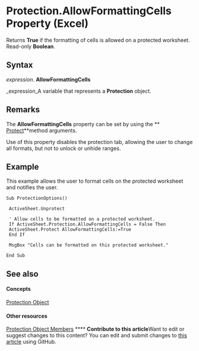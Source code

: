 
# Protection.AllowFormattingCells Property (Excel)

Returns  **True** if the formatting of cells is allowed on a protected worksheet. Read-only **Boolean**.


## Syntax

 _expression_. **AllowFormattingCells**

 _expression_A variable that represents a  **Protection** object.


## Remarks

The  **AllowFormattingCells** property can be set by using the ** [Protect](ed517a80-eea9-4268-5fbc-69c659beac0e.md)**method arguments.

Use of this property disables the protection tab, allowing the user to change all formats, but not to unlock or unhide ranges.


## Example

This example allows the user to format cells on the protected worksheet and notifies the user.


```
Sub ProtectionOptions() 
 
 ActiveSheet.Unprotect 
 
 ' Allow cells to be formatted on a protected worksheet. 
 If ActiveSheet.Protection.AllowFormattingCells = False Then 
 ActiveSheet.Protect AllowFormattingCells:=True 
 End If 
 
 MsgBox "Cells can be formatted on this protected worksheet." 
 
End Sub
```


## See also


#### Concepts


 [Protection Object](dc13a9dd-bd19-daa2-5093-7182917d5bde.md)
#### Other resources


 [Protection Object Members](c916b830-ed4c-3c9d-5cbd-245e32504076.md)
****   **Contribute to this article**Want to edit or suggest changes to this content? You can edit and submit changes to  [this article](https://github.com/jhershey00/VBA_Excel_Test/OpenXMLCon/articles/6e3d6fd1-a1f5-95c1-0ef2-795eba31b904.md) using GitHub.

